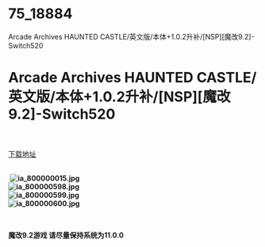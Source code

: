 # 75_18884
Arcade Archives HAUNTED CASTLE/英文版/本体+1.0.2升补/[NSP][魔改9.2]-Switch520
# Arcade Archives HAUNTED CASTLE/英文版/本体+1.0.2升补/[NSP][魔改9.2]-Switch520
 <br/></br>
[下载地址](https://www.switch520.cc/article/18884 "下载地址")
<br/></br>

<p><strong>&nbsp;<img title="ia_800000015.jpg" src="https://www.switch520.cc/muke_img/2021_06_20_55ed4120d54bb.jpg" alt="ia_800000015.jpg"><br>
<img title="ia_800000598.jpg" src="https://www.switch520.cc/muke_img/2021_06_20_8ba0ebb921a80.jpg" alt="ia_800000598.jpg"><br>
<img title="ia_800000599.jpg" src="https://www.switch520.cc/muke_img/2021_06_20_2a5fe64f78366.jpg" alt="ia_800000599.jpg"><br>
<img title="ia_800000600.jpg" src="https://www.switch520.cc/muke_img/2021_06_20_48f70eaad8c52.jpg" alt="ia_800000600.jpg"></strong></p>
<p>&nbsp;</p>
<p><strong>魔改9.2游戏 请尽量保持系统为11.0.0</strong></p>
